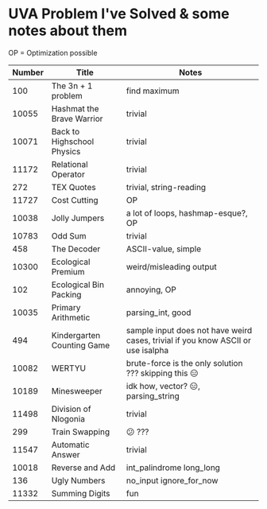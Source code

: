 # UVA Problem I've Solved & some notes about them

OP = Optimization possible

| Number | Title | Notes |
|--------|-------|-------|
100 | The 3n + 1 problem | find maximum
10055 | Hashmat the Brave Warrior | trivial
10071 | Back to Highschool Physics | trivial
11172 | Relational Operator | trivial
272 | TEX Quotes | trivial, string-reading
11727 | Cost Cutting | OP
10038 | Jolly Jumpers | a lot of loops, hashmap-esque?, OP
10783 | Odd Sum | trivial
458 | The Decoder | ASCII-value, simple
10300 | Ecological Premium | weird/misleading output
102 | Ecological Bin Packing | annoying, OP
10035 | Primary Arithmetic | parsing_int, good
494 | Kindergarten Counting Game | sample input does not have weird cases, trivial if you know ASCII or use isalpha
10082 | WERTYU | brute-force is the only solution ??? skipping this :expressionless:
10189 | Minesweeper | idk how, vector? :expressionless:, parsing_string
11498 | Division of Nlogonia | trivial
299 | Train Swapping | :confused: ???
11547 | Automatic Answer | trivial
10018 | Reverse and Add | int_palindrome long_long
136 | Ugly Numbers | no_input ignore_for_now
11332 | Summing Digits | fun
